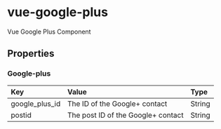 # vue-google-plus

Vue Google Plus Component

## Properties

### Google-plus

|Key|Value|Type|
|:--|:----|:---|
|google_plus_id|The ID of the Google+ contact|String|
|postid|The post ID of the Google+ contact|String|